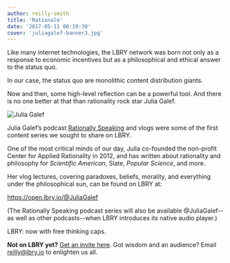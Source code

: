 ```yaml
---
author: reilly-smith
title: 'Rationale'
date: '2017-05-11 00:19:30'
cover: 'juliagalef-banner3.jpg'
---
```

Like many internet technologies, the LBRY network was born not only as a response to economic incentives but as a philosophical and ethical answer to the status quo.

In our case, the status quo are monolithic content distribution giants.

Now and then, some high-level reflection can be a powerful tool. And there is no one better at that than rationality rock star Julia Galef.

![Julia Galef](/img/news/juliagalef-inline.jpg)

Julia Galef’s podcast [Rationally Speaking](http://rationallyspeakingpodcast.org/) and vlogs were some of the first content series we sought to share on LBRY.

One of the most critical minds of our day, Julia co-founded the non-profit Center for Applied Rationality in 2012, and has written about rationality and philosophy for *Scientific American*, Slate, *Popular Science*, and more.

Her vlog lectures, covering paradoxes, beliefs, morality, and everything under the philosophical sun, can be found on LBRY at:

https://open.lbry.io/@JuliaGalef

(The Rationally Speaking podcast series will also be available @JuliaGalef--as well as other podcasts--when LBRY introduces its native audio player.)

LBRY: now with free thinking caps.

**Not on LBRY yet?** [Get an invite here](https://lbry.io/get). Got wisdom and an audience? Email [reilly@lbry.io](mailto:reilly@lbry.io) to enlighten us all.
